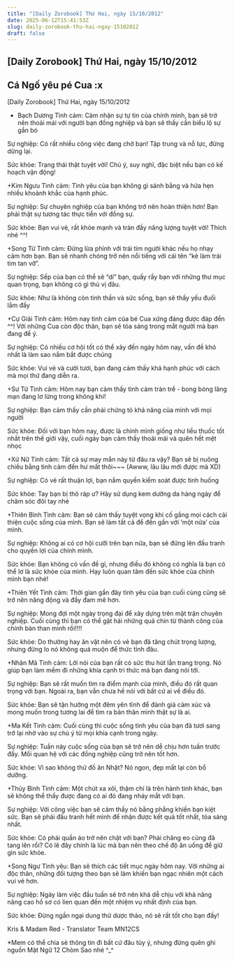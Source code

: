 ```yaml
---
title: "[Daily Zorobook] Thứ Hai, ngày 15/10/2012"
date: 2025-06-12T15:41:53Z
slug: daily-zorobook-thu-hai-ngay-15102012
draft: false
---
```


## [Daily Zorobook] Thứ Hai, ngày 15/10/2012

## Cá Ngố yêu pé Cua :x

[Daily Zorobook]
Thứ Hai, ngày 15/10/2012
 


+ Bạch Dương
Tình cảm: Cảm nhận sự tự tin của chính mình, bạn sẽ trờ nên thoải mái với người bạn đồng nghiệp và bạn sẽ thấy cần biểu lộ sự gắn bó

Sự nghiệp: Có rất nhiều công việc đang chờ bạn! Tập trung và nỗ lực, đừng dừng lại.

Sức khỏe: Trạng thái thật tuyệt vời! Chú ý, suy nghĩ, đặc biệt nếu bạn có kế hoạch vận động!

+Kim Ngưu
Tình cảm: Tình yêu của bạn không gì sánh bằng và hứa hẹn nhiều khoảnh khắc của hạnh phúc.

Sự nghiệp: Sự chuyên nghiệp của bạn không trở nên hoàn thiện hơn! Bạn phải thật sự tương tác thực tiễn với đồng sự.

Sức khỏe: Bạn vui vẻ, rất khỏe mạnh và tràn đầy năng lượng tuyệt vời! Thích nhé ^^!

+Song Tử
Tinh cảm: Đừng lừa phỉnh với trái tim người khác nếu họ nhạy cảm hơn bạn. Bạn sẽ nhanh chóng trở nên nổi tiếng với cái tên “kẻ làm trái tim tan vỡ”.

Sự nghiệp: Sếp của bạn có thể sẽ “dí” bạn, quấy rầy bạn với những thư mục quan trọng, bạn không có gì thú vị đâu.

Sức khỏe: Như là không còn tinh thần và sức sống, bạn sẽ thấy yếu đuối lắm đấy

+Cự Giải
Tình cảm: Hôm nay tình cảm của bé Cua xứng đáng được đáp đền ^^! Với những Cua còn độc thân, bạn sẽ tỏa sáng trong mắt người mà bạn đang để ý.

Sự nghiệp: Có nhiều cơ hội tốt có thể xảy đến ngày hôm nay, vấn đề khó nhất là làm sao nắm bắt được chúng

Sức khỏe: Vui vẻ và cười tươi, bạn đang cảm thấy khá hạnh phúc với cách mà mọi thứ đang diễn ra.

+Sư Tử
Tình cảm: Hôm nay bạn cảm thấy tình cảm tràn trề - bong bóng lãng mạn đang lơ lửng trong không khí!

Sự nghiệp: Bạn cảm thấy cần phải chứng tỏ khả năng của mình với mọi người

Sức khỏe: Đối với bạn hôm nay, được là chính mình giống như liều thuốc tốt nhất trên thế giới vậy, cuối ngày bạn cảm thấy thoải mái và quên hết mệt nhọc

+Xử Nữ
Tình cảm: Tất cả sự may mắn này từ đâu ra vậy? Bạn sẽ bị nuông chiều bằng tình cảm đến hư mất thôi~~~ (Awww, lâu lâu mới được mà XD)

Sự nghiệp: Có vẻ rất thuận lợi, bạn nắm quyền kiểm soát được tình huống

Sức khỏe: Tay bạn bị thô ráp ư? Hãy sử dụng kem dưỡng da hàng ngày để chăm sóc đôi tay nhé

+Thiên Bình
Tình cảm: Bạn sẽ cảm thấy tuyệt vọng khi cố gắng mọi cách cải thiện cuộc sống của mình. Bạn sẽ làm tất cả để đến gần với ‘một nửa’ của mình.

Sự nghiệp: Không ai có cơ hội cưỡi trên bạn nữa, bạn sẽ đứng lên đấu tranh cho quyền lợi của chính mình.

Sức khỏe: Bạn không có vấn đề gì, nhưng điều đó không có nghĩa là bạn có thể lơ là sức khỏe của mình. Hạy luôn quan tâm đến sức khỏe của chính mình bạn nhé!

+Thiên Yết
Tình cảm: Thời gian gần đây tình yêu của bạn cuối cùng cũng sẽ trở nên năng động và đầy đam mê hơn.

Sự nghiệp: Mong đợi một ngày trọng đại để xây dựng trên mặt trận chuyên nghiệp. Cuối cùng thì bạn có thể gặt hái những quả chin từ thành công của chính bản than mình rồi!!!!

Sức khỏe: Do thường hay ăn vặt nên có vẻ bạn đã tăng chút trọng lượng, nhưng đừng lo nó không quá muộn để thức tỉnh đâu.

+Nhân Mã
Tình cảm: Lời nói của bạn rất có sức thu hút lẫn trang trọng. Nó giúp bạn làm mềm đi những khía cạnh tri thức mà bạn đang nói tới.

Sự nghiệp: Bạn sẽ rất muốn tìm ra điểm mạnh của mình, điều đó rất quan trọng với bạn. Ngoài ra, bạn vẫn chưa hề nói với bất cứ ai về điều đó.

Sức khỏe: Bạn sẽ tận hưởng một đêm yên tĩnh để đánh giá cảm xúc và mong muốn trong tương lai để tìm ra bản thân mình thật sự là ai.

+Ma Kết
Tình cảm: Cuối cùng thì cuộc sống tình yêu của bạn đã tươi sang trở lại nhờ vào sự chú ý từ mọi khía cạnh trong ngày.

Sự nghiệp: Tuần này cuộc sống của bạn sẽ trở nên dễ chịu hơn tuần trước đấy. Mối quan hệ với các đồng nghiệp cũng trở nên tốt hơn.

Sức khỏe: Vì sao không thử đồ ăn Nhật? Nó ngon, đẹp mắt lại còn bổ dưỡng.

+Thủy Bình
Tình cảm: Một chút xa xôi, thậm chí là trên hành tinh khác, bạn sẽ không thể thấy được đang có ai đó đang nháy mắt với bạn.

Sự nghiệp: Với công việc bạn sẽ cảm thấy nó bằng phẳng khiến bạn kiệt sức. Bạn sẽ phải đấu tranh hết mình để nhận được kết quả tốt nhất, tỏa sáng nhất.

Sức khỏe: Có phải quần áo trở nên chật với bạn? Phải chăng eo cũng đã tang lên rồi? Có lẽ đây chính là lúc mà bạn nên theo chế độ ăn uống để giữ gìn sức khỏe.

+Song Ngư
Tình yêu: Bạn sẽ thích các tiết mục ngày hôm nay. Với những ai độc thân, những đối tượng theo bạn sẽ làm khiến bạn ngạc nhiên một cách vui vẻ hơn.

Sự nghiệp: Ngày làm việc đầu tuần sẽ trở nên khá dễ chịu với khả năng nâng cao hồ sơ có lien quan đến một nhiệm vụ nhất định của bạn.

Sức khỏe: Đừng ngần ngại dung thử dược thảo, nó sẽ rất tốt cho bạn đấy!

Kris & Madam Red - Translator Team MN12CS


*Mem có thể chia sẻ thông tin đi bất cứ đâu tùy ý, nhưng đừng quên ghi nguồn Mật Ngữ 12 Chòm Sao nhé ^_^